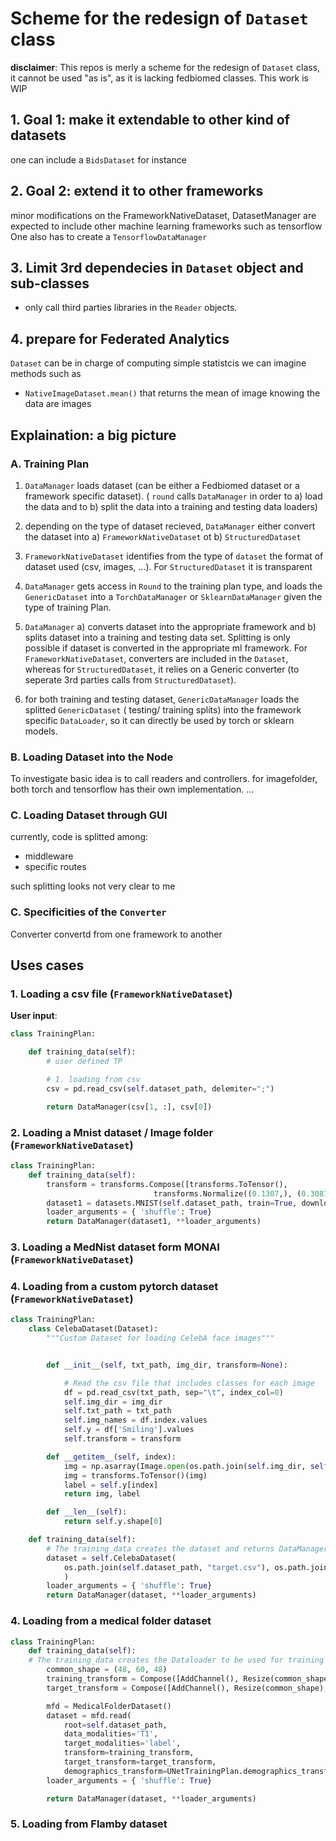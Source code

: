 # Scheme for the redesign of `Dataset` class

**disclaimer**: This repos is merly a scheme for the redesign of `Dataset` class, it cannot be used "as is", as it is lacking fedbiomed classes.
This work is WIP

## 1. Goal 1: make it extendable to other kind of datasets

one can include a `BidsDataset` for instance


## 2. Goal 2: extend it to other frameworks

minor modifications on the FrameworkNativeDataset, DatasetManager are expected to include other machine learning frameworks such as tensorflow
One also has to create a `TensorflowDataManager`

## 3. Limit 3rd dependecies in `Dataset` object and sub-classes
- only call third parties libraries in the `Reader` objects.

## 4. prepare for Federated Analytics

`Dataset` can be in charge of computing simple statistcis
we can imagine methods such as
 - `NativeImageDataset.mean()` that returns the mean of image knowing the data are images


## Explaination: a big picture

### A. Training Plan
1. `DataManager` loads dataset (can be either a Fedbiomed dataset or a framework specific dataset). ( `round` calls `DataManager` in order to a) load the data and to b) split the data into a training and testing data loaders)

3. depending on the type of dataset recieved, `DataManager` either convert the dataset into a) `FrameworkNativeDataset` ot b) `StructuredDataset`

4. `FrameworkNativeDataset`  identifies from the type of `dataset` the format of dataset used (csv, images, ...). For `StructuredDataset` it is transparent

5. `DataManager` gets access in `Round` to the training plan type, and loads the `GenericDataset` into a `TorchDataManager` or `SklearnDataManager` given the type of training Plan. 

6. `DataManager` a) converts dataset into the appropriate framework and b) splits dataset into a training and testing data set. Splitting is only possible if dataset is converted in the appropriate ml framework.
For `FrameworkNativeDataset`, converters are included in the `Dataset`, whereas for `StructuredDataset`, it relies on a Generic converter (to seperate 3rd parties calls from `StructuredDataset`).

7. for both training and testing dataset, `GenericDataManager` loads the splitted `GenericDataset` ( testing/ training splits) into the framework specific `DataLoader`, so it can directly be used by torch or sklearn models.



### B. Loading Dataset into the Node

To investigate
basic idea is to call readers and controllers.
for imagefolder, both torch and tensorflow has their own implementation. 
...


### C. Loading Dataset through GUI
currently, code is splitted among:
 - middleware
 - specific routes

 such splitting looks not very clear to me

### C. Specificities of the `Converter`

Converter convertd from one framework to another

## Uses cases

### 1. Loading a csv file (`FrameworkNativeDataset`)

**User input**:
```python
class TrainingPlan:

    def training_data(self):
        # user defined TP

        # 1. loading from csv
        csv = pd.read_csv(self.dataset_path, delemiter=";")

        return DataManager(csv[1, :], csv[0])

```

### 2. Loading a Mnist dataset / Image folder (`FrameworkNativeDataset`)


```python
class TrainingPlan:
    def training_data(self):
        transform = transforms.Compose([transforms.ToTensor(),
                                transforms.Normalize((0.1307,), (0.3081,))])
        dataset1 = datasets.MNIST(self.dataset_path, train=True, download=False, transform=transform)
        loader_arguments = { 'shuffle': True}
        return DataManager(dataset1, **loader_arguments)
```

### 3. Loading a MedNist dataset form MONAI (`FrameworkNativeDataset`)


### 4. Loading from a custom pytorch dataset (`FrameworkNativeDataset`)

```python
class TrainingPlan:
    class CelebaDataset(Dataset):
        """Custom Dataset for loading CelebA face images"""


        def __init__(self, txt_path, img_dir, transform=None):

            # Read the csv file that includes classes for each image
            df = pd.read_csv(txt_path, sep="\t", index_col=0)
            self.img_dir = img_dir
            self.txt_path = txt_path
            self.img_names = df.index.values
            self.y = df['Smiling'].values
            self.transform = transform

        def __getitem__(self, index):
            img = np.asarray(Image.open(os.path.join(self.img_dir, self.img_names[index])))
            img = transforms.ToTensor()(img)
            label = self.y[index]
            return img, label

        def __len__(self):
            return self.y.shape[0]

    def training_data(self):
        # The training_data creates the dataset and returns DataManager to be used for training in the general class Torchnn of Fed-BioMed
        dataset = self.CelebaDataset(
            os.path.join(self.dataset_path, "target.csv"), os.path.join(self.dataset_path, "data")
            )
        loader_arguments = { 'shuffle': True}
        return DataManager(dataset, **loader_arguments)

```

### 4. Loading from a medical folder dataset


```python
class TrainingPlan:
    def training_data(self):
    # The training_data creates the Dataloader to be used for training in the general class Torchnn of fedbiomed
        common_shape = (48, 60, 48)
        training_transform = Compose([AddChannel(), Resize(common_shape), NormalizeIntensity(),])
        target_transform = Compose([AddChannel(), Resize(common_shape), AsDiscrete(to_onehot=2)])

        mfd = MedicalFolderDataset()
        dataset = mfd.read(
            root=self.dataset_path,
            data_modalities='T1',
            target_modalities='label',
            transform=training_transform,
            target_transform=target_transform,
            demographics_transform=UNetTrainingPlan.demographics_transform)
        loader_arguments = { 'shuffle': True}

        return DataManager(dataset, **loader_arguments)

```


### 5. Loading from Flamby dataset